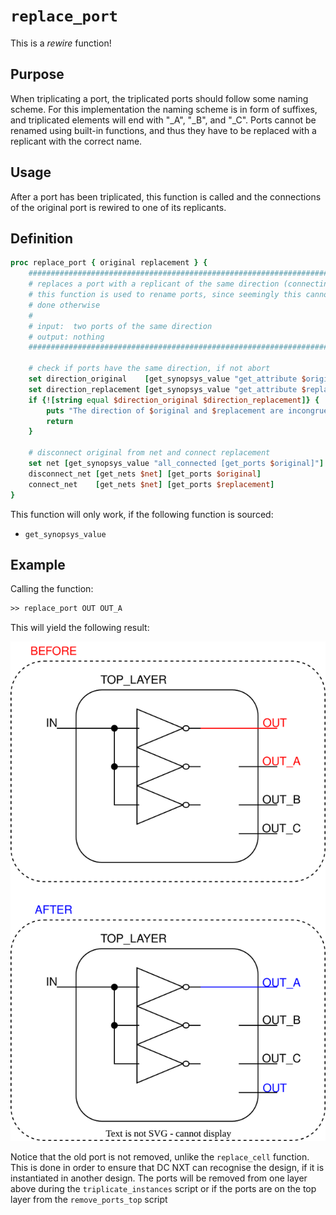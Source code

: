 [replace_port_figure]: ../figures/rewire_scripts/replace_port.drawio.svg

# ```replace_port```

This is a *rewire* function!

## Purpose

When triplicating a port, the triplicated ports should follow some naming scheme. For this implementation the naming scheme is in form of suffixes, and triplicated elements will end with "_A", "_B", and "_C". Ports cannot be renamed using built-in functions, and thus they have to be replaced with a replicant with the correct name.

## Usage

After a port has been triplicated, this function is called and the connections of the original port is rewired to one of its replicants.

## Definition

```tcl
proc replace_port { original replacement } {
    ########################################################################################
    # replaces a port with a replicant of the same direction (connecting to net)
    # this function is used to rename ports, since seemingly this cannot be
    # done otherwise
    #
    # input:  two ports of the same direction
    # output: nothing
    ########################################################################################
    
    # check if ports have the same direction, if not abort
    set direction_original    [get_synopsys_value "get_attribute $original pin_direction"]
    set direction_replacement [get_synopsys_value "get_attribute $replacement pin_direction"]
    if {![string equal $direction_original $direction_replacement]} {
        puts "The direction of $original and $replacement are incongruent! "
        return
    }

    # disconnect original from net and connect replacement
    set net [get_synopsys_value "all_connected [get_ports $original]"]
    disconnect_net [get_nets $net] [get_ports $original]
    connect_net    [get_nets $net] [get_ports $replacement]
}
```

This function will only work, if the following function is sourced:

* ```get_synopsys_value```

## Example

Calling the function:

```tcl
>> replace_port OUT OUT_A
```

This will yield the following result:

![Example of the replace_port function][replace_port_figure]

Notice that the old port is not removed, unlike the ```replace_cell``` function. This is done in order to ensure that DC NXT can recognise the design, if it is instantiated in another design. The ports will be removed from one layer above during the ```triplicate_instances``` script or if the ports are on the top layer from the ```remove_ports_top``` script
